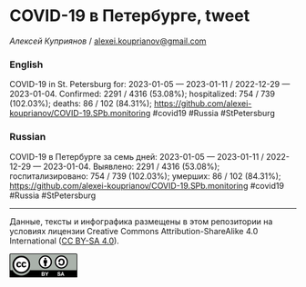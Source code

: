 COVID-19 в Петербурге, tweet
============================

*Алексей Куприянов* /
<a href="mailto:alexei.kouprianov@gmail.com" class="email">alexei.kouprianov@gmail.com</a>

### English

COVID-19 in St. Petersburg for: 2023-01-05 — 2023-01-11 / 2022-12-29 —
2023-01-04. Сonfirmed: 2291 / 4316 (53.08%); hospitalized: 754 / 739
(102.03%); deaths: 86 / 102 (84.31%);
<a href="https://github.com/alexei-kouprianov/COVID-19.SPb.monitoring" class="uri">https://github.com/alexei-kouprianov/COVID-19.SPb.monitoring</a>
\#covid19 \#Russia \#StPetersburg

### Russian

COVID-19 в Петербурге за семь дней: 2023-01-05 — 2023-01-11 / 2022-12-29
— 2023-01-04. Выявлено: 2291 / 4316 (53.08%); госпитализировано: 754 /
739 (102.03%); умерших: 86 / 102 (84.31%);
<a href="https://github.com/alexei-kouprianov/COVID-19.SPb.monitoring" class="uri">https://github.com/alexei-kouprianov/COVID-19.SPb.monitoring</a>
\#covid19 \#Russia \#StPetersburg

------------------------------------------------------------------------

Данные, тексты и инфографика размещены в этом репозитории на условиях
лицензии Creative Commons Attribution-ShareAlike 4.0 International ([CC
BY-SA 4.0](https://creativecommons.org/licenses/by-sa/4.0/)).

![](../misc/CC-BY-SA-icon.png "CC-BY-SA")
